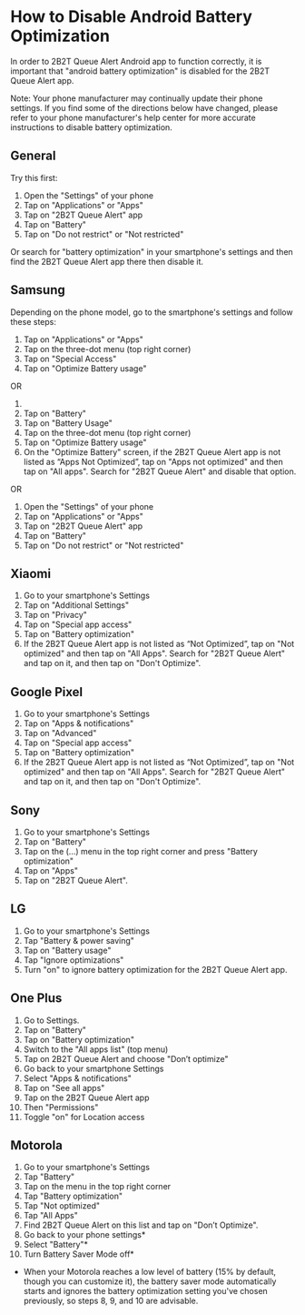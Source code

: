 # How to Disable Android Battery Optimization

In order to 2B2T Queue Alert Android app to function correctly, it is important that "android battery optimization" is disabled for the 2B2T Queue Alert app. 

Note: Your phone manufacturer may continually update their phone settings. If you find some of the directions below have changed, please refer to your phone manufacturer's help center for more accurate instructions to disable battery optimization.

## General

Try this first:

1. Open the "Settings" of your phone
2. Tap on "Applications" or "Apps"
3. Tap on "2B2T Queue Alert" app
4. Tap on "Battery"
5. Tap on "Do not restrict" or "Not restricted"

Or search for "battery optimization" in your smartphone's settings and then find the 2B2T Queue Alert app there then disable it.

## Samsung

Depending on the phone model, go to the smartphone's settings and follow these steps:

1. Tap on "Applications" or "Apps"
2. Tap on the three-dot menu (top right corner)
3. Tap on "Special Access"
4. Tap on "Optimize Battery usage"

OR

1. 
2. Tap on "Battery"
3. Tap on "Battery Usage"
4. Tap on the three-dot menu (top right corner)
5. Tap on "Optimize Battery usage"
6. On the "Optimize Battery" screen, if the 2B2T Queue Alert app is not listed as “Apps Not Optimized”, tap on "Apps not optimized" and then tap on "All apps". Search for "2B2T Queue Alert" and disable that option.

OR

1. Open the "Settings" of your phone
2. Tap on "Applications" or "Apps"
3. Tap on "2B2T Queue Alert" app
4. Tap on "Battery"
5. Tap on "Do not restrict" or "Not restricted"

## Xiaomi

1. Go to your smartphone's Settings
2. Tap on "Additional Settings"
3. Tap on "Privacy"
4. Tap on "Special app access"
5. Tap on "Battery optimization"
6. If the 2B2T Queue Alert app is not listed as “Not Optimized”, tap on "Not optimized" and then tap on "All Apps". Search for "2B2T Queue Alert" and tap on it, and then tap on "Don't Optimize".


## Google Pixel

1. Go to your smartphone's Settings
2. Tap on "Apps & notifications"
3. Tap on "Advanced"
4. Tap on "Special app access"
5. Tap on "Battery optimization"
6. If the 2B2T Queue Alert app is not listed as “Not Optimized”, tap on "Not optimized" and then tap on "All Apps". Search for "2B2T Queue Alert" and tap on it, and then tap on "Don't Optimize".

## Sony

1. Go to your smartphone's Settings
2. Tap on "Battery"
3. Tap on the (...) menu in the top right corner and press "Battery optimization"
4. Tap on "Apps"
5. Tap on "2B2T Queue Alert".

## LG

1. Go to your smartphone's Settings
2. Tap "Battery & power saving"
3. Tap on "Battery usage"
4. Tap "Ignore optimizations"
5. Turn "on" to ignore battery optimization for the 2B2T Queue Alert app.

## One Plus

1. Go to Settings.
2. Tap on "Battery"
3. Tap on "Battery optimization"
4. Switch to the "All apps list" (top menu)
5. Tap on 2B2T Queue Alert and choose "Don’t optimize"
6. Go back to your smartphone Settings
7. Select "Apps & notifications"
8. Tap on "See all apps"
9. Tap on the 2B2T Queue Alert app
10. Then "Permissions"
11. Toggle "on" for Location access

## Motorola

1. Go to your smartphone's Settings
2. Tap "Battery"
3. Tap on the menu in the top right corner
4. Tap "Battery optimization"
5. Tap "Not optimized"
6. Tap "All Apps"
7. Find 2B2T Queue Alert on this list and tap on "Don’t Optimize".
8. Go back to your phone settings*
9. Select "Battery"*
10. Turn Battery Saver Mode off*

* When your Motorola reaches a low level of battery (15% by default, though you can customize it), the battery saver mode automatically starts and ignores the battery optimization setting you've chosen previously, so steps 8, 9, and 10 are advisable.
